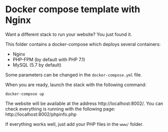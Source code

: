 # Docker compose template with Nginx

Want a different stack to run your website? You just found it.

This folder contains a docker-compose which deploys several containers:
* Nginx
* PHP-FPM (by default with PHP 7.1)
* MySQL (5.7 by default)

Some parameters can be changed in the `docker-compose.yml` file.

When you are ready, launch the stack with the following command:

```
docker-compose up
```

The website will be available at the address http://localhost:8002/.
You can check everything is running with the following page: http://localhost:8002/phpinfo.php

If everything works well, just add your PHP files in the `www/` folder.

